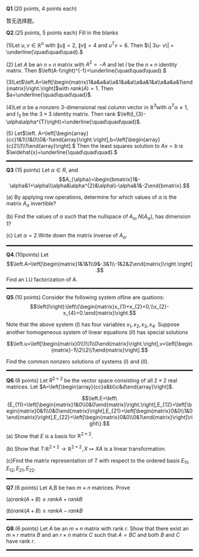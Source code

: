 
**Q1**.(20 points, 4 points each)

暂无选择题。

**Q2**.(25 points, 5 points each) Fill in the blanks


(1)Let $u, v\in \mathbb{R} ^{n}$ with $\| u\| = 2$, $\| v\| = 4$ and $u^{T}v= 6.$ Then $\| 3u- v\| = \underline{\quad\quad\quad}.$

(2) Let $A$ be an $n\times n$ matrix with $A^2=-A$ and let $I$ be the $n\times n$ identity matrix. Then $\left(A-I\right)^{-1}=\underline{\quad\quad\quad}.$

(3)Let$\left.A=\left[\begin{matrix}1&a&a&a\\a&1&a&a\\a&a&1&a\\a&a&a&1\end{matrix}\right.\right]$with $rank\left(A\right)=1.$ Then $a=\underline{\quad\quad\quad}$.

(4)Let $\alpha$ be a nonzero 3-dimensional real column vector in $\mathbb{R}^{3}$with $\alpha^{T}\alpha\neq1$, and $I_{3}$ be the $3\times3$ identity matrix. Then rank $\left(I_{3}-\alpha\alpha^{T}\right)=\underline{\quad\quad\quad}$.




(5) Let$\left. A=\left[\begin{array}{cc}1&1\\1&0\\0&-1\end{array}\right.\right],b=\left[\begin{array}{c}2\\1\\1\end{array}\right].$
Then the least squares solution to $Ax=b$ is $\widehat{x}=\underline{\quad\quad\quad}.$

<hr style="border: 1px solid black;">

**Q3** (15 points) Let $\alpha \in R$, and 
$$A_{\alpha}=\begin{bmatrix}1&-\alpha&1+\alpha\\\alpha&\alpha^{2}&\alpha\\-\alpha&1&-2\end{bmatrix}.$$

(a) By applying row operations, determine for which values of $\alpha$ is the matrix $A_{\alpha}$  invertible?

(b) Find the values of $\alpha$ such that the nullspace of $A_\alpha,N(A_\alpha)$, has dimension 1?

(c) Let $\alpha=2$.Write down the matrix inverse of $A_{\alpha}$.
<hr style="border: 1px solid black;">


**Q4**.(10points)
Let
$$\left.A=\left[\begin{matrix}1&1&1\\9&-3&1\\-1&2&2\end{matrix}\right.\right].$$
Find an LU factorization of A.
<hr style="border: 1px solid black;">

**Q5**.(10 points)
Consider the following system ofline are quations:
$$\left(I\right):\left\{\begin{matrix}x_{1}+x_{2}=0,\\x_{2}-x_{4}=0.\end{matrix}\right.$$

Note that the above system $(I)$ has four variables $x_1,x_2,x_3,x_4.$ Suppose another homogeneous system of linear equations $\left(II\right)$ has special solutions

$$\left.u=\left[\begin{matrix}0\\1\\1\\0\end{matrix}\right.\right],v=\left[\begin{matrix}-1\\2\\2\\1\end{matrix}\right].$$

Find the common nonzero solutions of systems $(I)$ and $(II)$.

<hr style="border: 1px solid black;">

**Q6**.(8 points)
Let $R^{2\times2}$ be the vector space consisting of all $2\times2$ real matrices. Let $A=\left[\begin{array}{cc}a&b\\c&d\end{array}\right]$.

$$\left.E=\left\{E_{11}=\left[\begin{matrix}1&0\\0&0\end{matrix}\right.\right],E_{12}=\left[\begin{matrix}0&1\\0&0\end{matrix}\right],E_{21}=\left[\begin{matrix}0&0\\1&0\end{matrix}\right],E_{22}=\left[\begin{matrix}0&0\\0&1\end{matrix}\right]\right\}.$$

(a) Show that $E$ is a basis for $\mathbb{R}^{2\times2}$.

(b) Show that $T$:$\mathbb{R}^{2\times2}\to\mathbb{R}^{2\times2},X\mapsto XA$ is a linear transformation.

(c)Find the matrix representation of $T$ with respect to the ordered basis $E_{11},E_{12},E_{21},E_{22}$.

<hr style="border: 1px solid black;">

**Q7**.(6 points) Let A,B be two $m\times n$ matrices. Prove

(a)$rank\left(A+B\right)\leq rankA+rankB$

(b)$rank\left(A+B\right)\geq rankA-rankB$

<hr style="border: 1px solid black;">

**Q8**.(6 points)
Let $A$ be an $m\times n$ matrix with rank $r.$ Show that there exist an $m\times r$ matrix $B$ and an $r\times n$ matrix $C$ such that $A=BC$ and both $B$ and $C$ have rank $r.$

<hr style="border: 1px solid black;">
